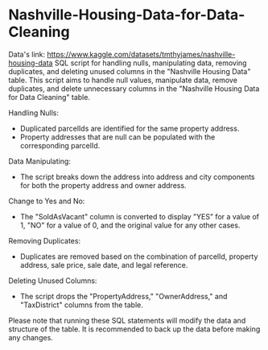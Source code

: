 # Nashville-Housing-Data-for-Data-Cleaning
Data's link: https://www.kaggle.com/datasets/tmthyjames/nashville-housing-data
SQL script for handling nulls, manipulating data, removing duplicates, and deleting unused columns in the "Nashville Housing Data" table.
This script aims to handle null values, manipulate data, remove duplicates, and delete unnecessary columns in the "Nashville Housing Data for Data Cleaning" table.

Handling Nulls:
- Duplicated parcelIds are identified for the same property address.
- Property addresses that are null can be populated with the corresponding parcelId.

Data Manipulating:
- The script breaks down the address into address and city components for both the property address and owner address.

Change to Yes and No:
- The "SoldAsVacant" column is converted to display "YES" for a value of 1, "NO" for a value of 0, and the original value for any other cases.

Removing Duplicates:
- Duplicates are removed based on the combination of parcelId, property address, sale price, sale date, and legal reference.

Deleting Unused Columns:
- The script drops the "PropertyAddress," "OwnerAddress," and "TaxDistrict" columns from the table.

Please note that running these SQL statements will modify the data and structure of the table. It is recommended to back up the data before making any changes.

